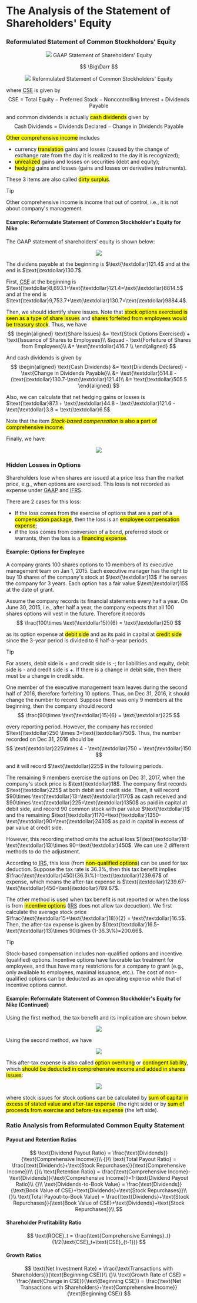 # The Analysis of the Statement of Shareholders' Equity

### Reformulated Statement of Common Stockholders' Equity
<div align='center'>

![](image/2022-04-06-09-31-06.png)
GAAP Statement of Shareholders' Equity
</div align='center'>

$$
\Big\Darr
$$

<div align='center'>

![](image/2022-04-06-09-35-33.png)
Reformulated Statement of Common Stockholders' Equity
</div align='center'>

where <abbr title="Common Shareholders' Equity">CSE</abbr> is given by 
$$
\text{CSE} = \text{Total Equity} - \text{Preferred Stock} - \text{Noncontrolling Interest} + \text{Dividends Payable}
$$

and common dividends is actually <mark>cash dividends</mark> given by
$$
\text{Cash Dividends} = \text{Dividends Declared} - \text{Change in Dividends Payable}
$$

<mark>Other comprehensive income</mark> includes 
- currency <mark>translation</mark> gains and losses (caused by the change of exchange rate from the day it is realized to the day it is recognized);
- <mark>unrealized</mark> gains and losses on securities (debt and equity);
- <mark>hedging</mark> gains and losses (gains and losses on derivative instruments).

These 3 items are also called <mark>dirty surplus</mark>.

> [!TIP]
> Other comprehensive income is income that out of control, i.e., it is not about company's management.

#### Example: Reformulate Statement of Common Stockholder's Equity for Nike
The GAAP statement of shareholders' equity is shown below: 

<div align='center'>

![](image/2022-04-06-09-43-41.png)
</div align='center'>

The dividens payable at the beginning is $\text{\textdollar}121.4$ and at the end is $\text{\textdollar}130.7$.

First, <abbr title="Common Shareholders' Equity">CSE</abbr> at the beginning is $\text{\textdollar}8,693.1+\text{\textdollar}121.4=\text{\textdollar}8814.5$ and at the end is $\text{\textdollar}9,753.7+\text{\textdollar}130.7=\text{\textdollar}9884.4$.

Then, we should identify share issues. Note that <mark>stock options exercised is seen as a type of share issues</mark> and <mark>shares forfeited from employees would be treasury stock</mark>. Thus, we have
$$
\begin{aligned}
 \text{Share Issues} &= \text{Stock Options Exercised} + \text{Issuance of Shares to Employees}\\ &\quad - \text{Forfeiture of Shares from Employees}\\ 
 &= \text{\textdollar}416.7
 \\
\end{aligned}
$$

And cash dividends is given by
$$
\begin{aligned}
 \text{Cash Dividends} &= \text{Dividends Declared} - \text{Change in Dividends Payable}\\
 &= \text{\textdollar}514.8 - (\text{\textdollar}130.7-\text{\textdollar}121.4)\\
 &= \text{\textdollar}505.5
\end{aligned}
$$

Also, we can calculate that net hedging gains or losses is $\text{\textdollar}87.1 + \text{\textdollar}44.8 - \text{\textdollar}121.6 - \text{\textdollar}3.8 = \text{\textdollar}6.5$.

Note that the item <mark>*Stock-based compensation* is also a part of comprehensive income.</mark>

Finally, we have 

<div align='center'>

![](image/2022-04-06-09-45-41.png)
</div align='center'>

### Hidden Losses in Options
Shareholders lose when shares are issued at a price less than the market price, e.g., when options are exercised. This loss is not recorded as expense under <abbr title='Generally Accepted Accounting Principle'>GAAP</abbr> and <abbr title='International Financial Report Standard'>IFRS</abbr>.

There are 2 cases for this loss:
- If the loss comes from the exercise of options that are a part of a <mark>compensation package</mark>, then the loss is an <mark>employee compensation expense</mark>;
- if the loss comes from conversion of a bond, preferred stock or warrants, then the loss is a <mark>financing expense</mark>.

#### Example: Options for Employee
A company grants $100$ shares options to $10$ members of its executive management team on Jan 1, 2015. Each executive manager has the right to buy $10$ shares of the company's stock at $\text{\textdollar}13$ if he serves the company for $3$ years. Each option has a fair value $\text{\textdollar}15$ at the date of grant.

Assume the company records its financial statements every half a year. On June 30, 2015, i.e., after half a year, the company expects that all $100$ shares options will vest in the future. Therefore it records 
$$
\frac{100\times \text{\textdollar15}}{6} = \text{\textdollar}250
$$

as its option expense at <mark>debit side</mark> and as its paid in capital at <mark>credit side</mark> since the $3$-year period is divided to $6$ half-a-year periods.

> [!TIP]
> For assets, debit side is + and credit side is -; for liabilities and equity, debit side is - and credit side is +. If there is a change in debit side, then there must be a change in credit side.

One member of the executive management team leaves during the second half of 2016, therefore forfeiting $10$ options. Thus, on Dec 31, 2016, it should change the number to record. Suppose there was only $9$ members at the beginning, then the company should record 
$$
\frac{90\times \text{\textdollar}15}{6} = \text{\textdollar}225
$$

every reporting period. However, the company has recorded $\text{\textdollar}250 \times 3=\text{\textdollar}750$. Thus, the number recorded on Dec 31, 2016 should be 
$$
\text{\textdollar}225\times 4 - \text{\textdollar}750 = \text{\textdollar}150
$$

and it will record $\text{\textdollar}225$ in the following periods.

The remaining $9$ members exercise the options on Dec 31, 2017, when the company's stock price is $\text{\textdollar}18$. The company first records $\text{\textdollar}225$ at both debit and credit side. Then, it will record $90\times \text{\textdollar}13=\text{\textdollar}1170$ as cash received and $90\times \text{\textdollar}225=\text{\textdollar}1350$ as paid in capital at debit side, and record $90$ common stock with par value $\text{\textdollar}1$ and the remaining $\text{\textdollar}1170+\text{\textdollar}1350-\text{\textdollar}90=\text{\textdollar}2430$ as paid in capital in excess of par value at credit side.

However, this recording method omits the actual loss $(\text{\textdollar}18-\text{\textdollar}13)\times 90=\text{\textdollar}450$. We can use 2 different methods to do the adjustment.

According to <abbr title='Internal Revenue Service'>IRS</abbr>, this loss (from <mark>non-qualified options</mark>) can be used for tax deduction. Suppose the tax rate is $36.3\%$, then this tax benefit implies $\frac{\text{\textdollar}450}{36.3\%}=\text{\textdollar}1239.67$ of expense, which means the after-tax expense is $\text{\textdollar}1239.67-\text{\textdollar}450=\text{\textdollar}789.67$.

The other method is used when tax benefit is not reported or when the loss is from <mark>incentive options</mark> (<abbr title='Internal Revenue Service'>IRS</abbr> does not allow tax decuction). We first calculate the average stock price $\frac{\text{\textdollar15+\text{\textdollar}18}}{2} = \text{\textdollar}16.5$. Then, the after-tax expense is given by $(\text{\textdollar}16.5-\text{\textdollar}13)\times 90\times (1-36.3\%)=200.66$.

> [!TIP]
> Stock-based compensation includes non-qualified options and incentive (qualified) options. Incentive options have favorable tax treatment for employees, and thus have many restrictions for a company to grant (e.g., only available to employees, maximal issuance, etc.). The cost of non-qualified options can be deducted as an operating expense while that of incentive options cannot.

#### Example: Reformulate Statement of Common Stockholder's Equity for Nike (Continued)
Using the first method, the tax benefit and its implication are shown below.

<div align='center'>

![](image/2022-04-10-10-26-36.png)
</div align='center'>

Using the second method, we have

<div align='center'>

![](image/2022-04-10-10-26-54.png)
</div align='center'>

This after-tax expense is also called <mark>option overhang</mark> or <mark>contingent liability</mark>, which <mark> should be deducted in comprehensive income and added in shares issues</mark>: 

<div align='center'>

![](image/2022-04-10-10-27-13.png)
</div align='center'>

where stock issues for stock options can be calculated by <mark>sum of capital in excess of stated value and after-tax expense</mark> (the right side) or by <mark>sum of proceeds from exercise and before-tax expense</mark> (the left side).

### Ratio Analysis from Reformulated Common Equity Statement

#### Payout and Retention Ratios
$$
\text{Dividend Payout Ratio} = \frac{\text{Dividends}}{\text{Comprehensive Income}}\\
{}\\
\text{Total Payout Ratio} = \frac{\text{Dividends}+\text{Stock Repurchases}}{\text{Comprehensive Income}}\\
{}\\
\text{Retention Ratio} = \frac{\text{Comprehensive Income}-\text{Dividends}}{\text{Comprehensive Income}}=1-\text{Dividend Payout Ratio}\\
{}\\
\text{Dividends-to-Book Value} = \frac{\text{Dividends}}{\text{Book Value of CSE}+\text{Dividends}+\text{Stock Repurchases}}\\
{}\\
\text{Total Payout-to-Book Value} = \frac{\text{Dividends}+\text{Stock Repurchases}}{\text{Book Value of CSE}+\text{Dividends}+\text{Stock Repurchases}}\\
$$

#### Shareholder Profitability Ratio
$$
\text{ROCE}_t = \frac{\text{Comprehensive Earnings}_t}{1/2(\text{CSE}_t+\text{CSE}_{t-1})}
$$

#### Growth Ratios
$$
\text{Net Investment Rate} = \frac{\text{Transactions with Shareholders}}{\text{Beginning CSE}}\\
{}\\
\text{Growth Rate of CSE} = \frac{\text{Change in CSE}}{\text{Beginning CSE}} = \frac{\text{Net Transactions with Shareholders}+\text{Comprehensive Income}}{\text{Beginning CSE}}
$$